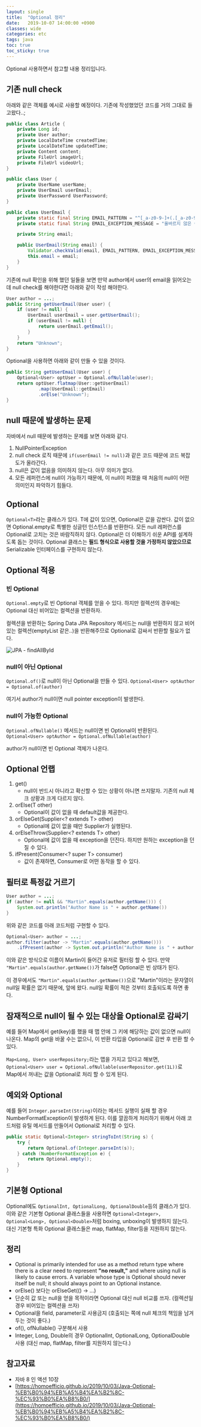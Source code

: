 ```yaml
---
layout: single
title:  "Optional 정리"
date:   2019-10-07 14:00:00 +0900
classes: wide
categories: etc
tags: java
toc: true
toc_sticky: true
---
```


Optional 사용하면서 참고할 내용 정리입니다.

## 기존 null check

아래와 같은 객체를 예시로 사용할 예정이다. 기존에 작성했었던 코드를 거의 그대로 들고왔다..;

```java
public class Article {
    private Long id;
    private User author;
    private LocalDateTime createdTime;
    private LocalDateTime updatedTime;
    private Content content;
    private FileUrl imageUrl;
    private FileUrl videoUrl;
}

public class User {
    private UserName userName;
    private UserEmail userEmail;
    private UserPassword UserPassword;
}

public class UserEmail {
    private static final String EMAIL_PATTERN = "^[_a-z0-9-]+(.[_a-z0-9-]+)*@(?:\\w+\\.)+\\w{2,50}$";
    private static final String EMAIL_EXCEPTION_MESSAGE = "올바르지 않은 이메일입니다.";

    private String email;

    public UserEmail(String email) {
        Validator.checkValid(email, EMAIL_PATTERN, EMAIL_EXCEPTION_MESSAGE);
        this.email = email;
    }
}
```

기존에 null 확인을 위해 했던 일들을 보면 만약 author에서 user의 email을 읽어오는데 null check를 해야한다면 아래와 같이 작성 해야한다.

```java
User author = ...;
public String getUserEmail(User user) {
    if (user != null) {
        UserEmail userEmail = user.getUserEmail();
        if (userEmail != null) {
            return userEmail.getEmail();
        }
    }
    return "Unknown";
}
```

Optional을 사용하면 아래와 같이 만들 수 있을 것이다.

```java
public String getUserEmail(User user) {
    Optional<User> optUser = Optional.ofNullable(user);
    return optUser.flatmap(User::getUserEmail)
            .map(UserEmail::getEmail)
            .orElse("Unknown");
}
```

## null 때문에 발생하는 문제

자바에서 null 때문에 발생하는 문제를 보면 아래와 같다.

1. NullPointerException
2. null check 로직 때문에 `if(userEmail != null)`과 같은 코드 때문에 코드 복잡도가 올라간다.
3. null은 값이 없음을 의미하지 않는다. 아무 의미가 없다.
4. 모든 레퍼런스에 null이 가능하기 때문에, 이 null이 퍼졌을 때 처음의 null이 어떤 의미인지 파악하기 힘들다.

## Optional

`Optional<T>`라는 클래스가 있다. T에 값이 있으면, Optional은 값을 감싼다. 값이 없으면 Optional.empty로 특별한 싱글턴 인스턴스를 반환한다.
모든 null 레퍼런스를 Optional로 고치는 것은 바람직하지 않다. Optional은 더 이해하기 쉬운 API를 설계하도록 돕는 것이다.
Optional 클래스는 **필드 형식으로 사용할 것을 가정하지 않았으므로** Serializable 인터페이스를 구현하지 않는다.

## Optional 적용

### 빈 Optional

`Optional.empty`로 빈 Optional 객체를 얻을 수 있다. 하지만 컬렉션의 경우에는 Optional 대신 비어있는 컬렉션을 반환하자.

컬렉션을 반환하는 Spring Data JPA Repository 메서드는 null을 반환하지 않고 비어있는 컬렉션(emptyList 같은..)을 반환해주므로 Optional로 감싸서 반환할 필요가 없다.

![JPA - findAllById](/assets/img/optional/findAllById.png)

### null이 아닌 Optional

`Optional.of()`로 null이 아닌 Optional을 만들 수 있다. `Optional<User> optAuthor = Optional.of(author)`

여기서 author가 null이면 null pointer exception이 발생한다.

### null이 가능한 Optional

`Optional.ofNullable()` 메서드는 null이면 빈 Optional이 반환된다. `Optional<User> optAuthor = Optional.ofNullable(author)`

author가 null이면 빈 Optional 객체가 나온다.

## Optional 언랩

1. get()
   - null이 반드시 아니라고 확신할 수 있는 상황이 아니면 쓰지말자. 기존의 null 체크 상황과 크게 다르지 않다.
2. orElse(T other)
   - Optional이 값이 없을 때 default값을 제공한다.
3. orElseGet(Supplier<? extends T> other)
   - Optional에 값이 없을 때만 Supplier가 실행된다.
4. orElseThrow(Supplier<? extends T> other)
   - Optional에 값이 없을 때 exception을 던진다. 하지만 원하는 exception을 던질 수 있다.
5. ifPresent(Consumer<? super T> consumer)
   - 값이 존재하면, Consumer로 어떤 동작을 할 수 있다.

## 필터로 특정값 거르기

```java
User author = ...;
if (author != null && "Martin".equals(author.getName())) {
    System.out.println("Author Name is " + author.getName())
}
```

위와 같은 코드를 아래 코드처럼 구현할 수 있다.

```java
Optional<User> author = ...;
author.filter(author -> "Martin".equals(author.getName()))
    .ifPresent(author -> System.out.println("Author Name is " + author.getName()));
```

이와 같은 방식으로 이름이 Martin이 들어간 유저로 필터링 할 수 있다. 만약 `"Martin".equals(author.getName())`가 false면 Optional은 빈 상태가 된다.

이 경우에서도 `"Martin".equals(author.getName())`으로 "Martin"이라는 문자열이 null일 확률은 없기 때문에, 앞에 왔다. null일 확률이 적은 것부터 호출되도록 하면 좋다.

## 잠재적으로 null이 될 수 있는 대상을 Optional로 감싸기

예를 들어 Map에서 get(key)를 했을 때 맵 안에 그 키에 해당하는 값이 없으면 null이 나온다. Map의 get을 바꿀 수는 없으니, 이 반환 타입을 Optional로 감싼 후 반환 할 수 있다.

`Map<Long, User> userRepository;`라는 맵을 가지고 있다고 해보면, `Optional<User> user = Optional.ofNullable(userRepositor.get(1L))`로 Map에서 꺼내는 값을 Optional로 처리 할 수 있게 된다.

## 예외와 Optional

예를 들어 `Integer.parseInt(String)`이라는 메서드 실행이 실패 할 경우 NumberFormatException이 발생하게 된다. 이를 깔끔하게 처리하기 위해서 아래 코드처럼 유틸 메서드를 만들어서 Optional로 처리할 수 있다.

```java
public static Optional<Integer> stringToInt(String s) {
    try {
        return Optional.of(Integer.parseInt(s));
    } catch (NumberFormatException e) {
        return Optional.empty();
    }
}
```

## 기본형 Optional

Optional에도 `OptionalInt, OptionalLong, OptionalDouble`등의 클래스가 있다. 이와 같은 기본형 Optional 클래스들을 사용하면 `Optional<Integer>, Optional<Long>, Optional<Double>`처럼 boxing, unboxing이 발생하지 않는다. 대신 기본형 특화 Optional 클래스들은 map, flatMap, filter등을 지원하지 않는다.

## 정리

- Optional is primarily intended for use as a method return type where there is a clear need to represent **"no result,"** and where using null is likely to cause errors. A variable whose type is Optional should never itself be null; it should always point to an Optional instance.
- orElse() 보다는 orElseGet(() -> ...)
- 단순히 값 또는 null을 얻을 목적이라면 Optional 대신 null 비교를 쓰자. (컬렉션일 경우 비어있는 컬렉션을 쓰자)
- Optional을 field, parameter로 사용금지 (호출되는 쪽에 null 체크의 책임을 남겨두는 것이 좋다.)
- of(), ofNullable() 구분해서 사용
- Integer, Long, Double의 경우 OptionalInt, OptionalLong, OptionalDouble 사용 (대신 map, flatMap, filter를 지원하지 않는다.)

## 참고자료

- 자바 8 인 액션 10장
- [https://homoefficio.github.io/2019/10/03/Java-Optional-%EB%B0%94%EB%A5%B4%EA%B2%8C-%EC%93%B0%EA%B8%B0/](https://homoefficio.github.io/2019/10/03/Java-Optional-%EB%B0%94%EB%A5%B4%EA%B2%8C-%EC%93%B0%EA%B8%B0/)
